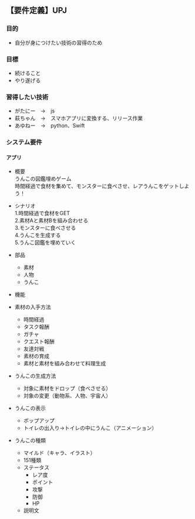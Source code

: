 ## 【要件定義】UPJ

### 目的
- 自分が身につけたい技術の習得のため

### 目標
- 続けること
- やり遂げる

### 習得したい技術
- がたにー　→　js
- 萩ちゃん　→　スマホアプリに変換する、リリース作業
- あゆねー　→　python、Swift

### システム要件
#### アプリ
- 概要<br>
  うんこの図鑑埋めゲーム<br>
  時間経過で食材を集めて、モンスターに食べさせ、レアうんこをゲットしよう！

- シナリオ<br>
  1.時間経過で食材をGET<br>
  2.素材Aと素材Bを組み合わせる<br>
  3.モンスターに食べさせる<br>
  4.うんこを生成する<br>
  5.うんこ図鑑を埋めていく

- 部品
  - 素材
  - 人物
  - うんこ


- 機能

 - 素材の入手方法
   - 時間経過
   - タスク報酬
   - ガチャ
   - クエスト報酬
   - 友達対戦
   - 素材の育成
   - 素材と素材を組み合わせて料理生成

 - うんこの生成方法
   - 対象に素材をドロップ（食べさせる）
   - 対象の変更（動物系、人物、宇宙人）

 - うんこの表示
   - ポップアップ
   - トイレの出入り→トイレの中にうんこ（アニメーション）

 - うんこの種類
   - マイルド（キャラ、イラスト）
   - 151種類
   - ステータス
     - レア度
     - ポイント
     - 攻撃
     - 防御
     - HP  
   - 説明文
